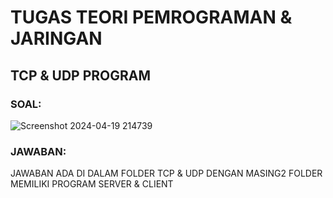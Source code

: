 # TUGAS TEORI PEMROGRAMAN & JARINGAN
## TCP & UDP PROGRAM

### SOAL:
![Screenshot 2024-04-19 214739](https://github.com/gerrardgs/Python-Heritage/assets/114888829/6d0cacf0-4f21-4510-a942-0e9a58ce8dab)

### JAWABAN:
JAWABAN ADA DI DALAM FOLDER TCP & UDP DENGAN MASING2 FOLDER MEMILIKI PROGRAM SERVER & CLIENT
